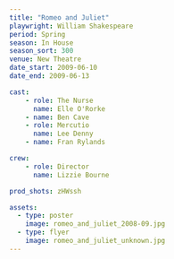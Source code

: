 ```yaml
---
title: "Romeo and Juliet"
playwright: William Shakespeare
period: Spring
season: In House
season_sort: 300
venue: New Theatre
date_start: 2009-06-10
date_end: 2009-06-13

cast:
    - role: The Nurse
      name: Elle O'Rorke
    - name: Ben Cave
    - role: Mercutio
      name: Lee Denny
    - name: Fran Rylands

crew:
    - role: Director
      name: Lizzie Bourne

prod_shots: zHWssh

assets:
  - type: poster
    image: romeo_and_juliet_2008-09.jpg
  - type: flyer
    image: romeo_and_juliet_unknown.jpg
---
```

